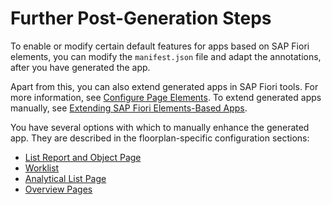 <!-- loio3fad794523924303a2928222ce58fdc9 -->

# Further Post-Generation Steps

To enable or modify certain default features for apps based on SAP Fiori elements, you can modify the `manifest.json` file and adapt the annotations, after you have generated the app.

Apart from this, you can also extend generated apps in SAP Fiori tools. For more information, see [Configure Page Elements](https://help.sap.com/docs/SAP_FIORI_tools/17d50220bcd848aa854c9c182d65b699/047507c86afa4e96bb3d284adb9f4726.html). To extend generated apps manually, see [Extending SAP Fiori Elements-Based Apps](extending-sap-fiori-elements-based-apps-358cf25.md).

You have several options with which to manually enhance the generated app. They are described in the floorplan-specific configuration sections:

-   [List Report and Object Page](list-report-and-object-page-c0eec49.md)
-   [Worklist](worklist-d1d588f.md)
-   [Analytical List Page](analytical-list-page-3d33684.md)
-   [Overview Pages](overview-pages-c64ef8c.md)

